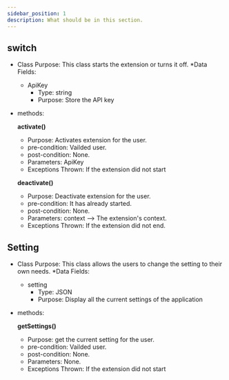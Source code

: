 ```yaml
---
sidebar_position: 1
description: What should be in this section.
---
```


## switch
* Class Purpose: This class starts the extension or turns it off.
 *Data Fields:
  * ApiKey
     * Type: string
     * Purpose: Store the API key 
* methods:

  **activate()**
    * Purpose: Activates extension for the user.
    * pre-condition: Vailded user.
    * post-condition: None.
    * Parameters: ApiKey 
    * Exceptions Thrown: If the extension did not start

  **deactivate()**
    * Purpose: Deactivate extension for the user.
    * pre-condition: It has already started.
    * post-condition: None.
    * Parameters: context –> The extension's context.
    * Exceptions Thrown: If the extension did not end.

## Setting
* Class Purpose: This class allows the users to change the setting to their own needs.
*Data Fields:
   * setting
      * Type: JSON
      * Purpose: Display all the current settings of the application

* methods:

   **getSettings()**
    * Purpose: get the current setting for the user.
    * pre-condition: Vailded user.
    * post-condition: None.
    * Parameters: None.
    * Exceptions Thrown: If the extension did not start
